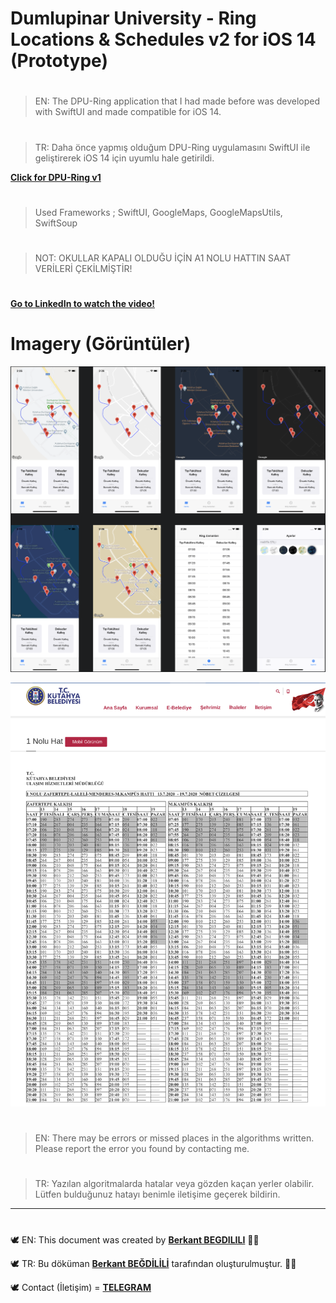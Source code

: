 # Dumlupinar University - Ring Locations & Schedules v2 for iOS 14 (Prototype)

#
> EN: The DPU-Ring application that I had made before was developed with SwiftUI and made compatible for iOS 14.

#
> TR: Daha önce yapmış olduğum DPU-Ring uygulamasını SwiftUI ile geliştirerek iOS 14 için uyumlu hale getirildi.


[**Click for DPU-Ring v1**](https://github.com/berkantbegdilili/DPU-Ring "GitHub: DPU-Ring v1")

#
> Used Frameworks ; SwiftUI, GoogleMaps, GoogleMapsUtils, SwiftSoup

#
> NOT: OKULLAR KAPALI OLDUĞU İÇİN A1 NOLU HATTIN SAAT VERİLERİ ÇEKİLMİŞTİR!

#
[**Go to LinkedIn to watch the video!**](https://www.linkedin.com/posts/berkantbegdilili_swift-swiftui-ios14-activity-6689680123425247232-GXIm "LinkedIN: berkantbegdilili")

# Imagery (Görüntüler)
![run1](https://github.com/berkantbegdilili/DPU-RingV2/blob/main/img/images.png)

![run2](https://github.com/berkantbegdilili/DPU-RingV2/blob/main/img/ulasim.png)

 

#
> EN: There may be errors or missed places in the algorithms written. Please report the error you found by contacting me.
#
> TR: Yazılan algoritmalarda hatalar veya gözden kaçan yerler olabilir. Lütfen bulduğunuz hatayı benimle iletişime geçerek bildirin.

________________________________
#
🕊 EN: This document was created by [**Berkant BEGDILILI**](https://www.linkedin.com/in/berkantbegdilili/ "LinkedIN: berkantbegdilili")  ✌🏼

🕊 TR: Bu döküman [**Berkant BEĞDİLİLİ**](https://www.linkedin.com/in/berkantbegdilili/ "LinkedIN: berkantbegdilili") tarafından oluşturulmuştur. ✌🏼

🕊 Contact (İletişim) = [**TELEGRAM**](https://t.me/berkantbegdilili/ "Telegram: @berkantbegdilili")





